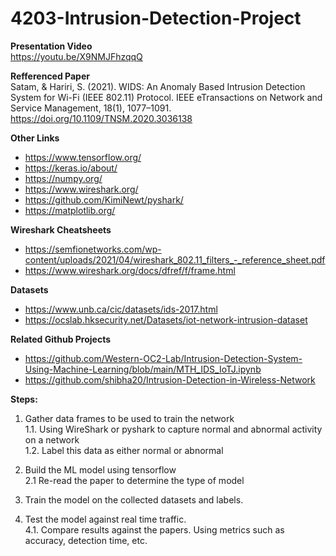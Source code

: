# 4203-Intrusion-Detection-Project

**Presentation Video**\
https://youtu.be/X9NMJFhzqqQ 

**Refferenced Paper**\
Satam, & Hariri, S. (2021). WIDS: An Anomaly Based Intrusion Detection System for Wi-Fi (IEEE 802.11) Protocol. IEEE eTransactions on Network and Service Management, 18(1), 1077–1091. https://doi.org/10.1109/TNSM.2020.3036138

**Other Links**
* https://www.tensorflow.org/ 
* https://keras.io/about/ 
* https://numpy.org/ 
* https://www.wireshark.org/ 
* https://github.com/KimiNewt/pyshark/ 
* https://matplotlib.org/ 

**Wireshark Cheatsheets**
* https://semfionetworks.com/wp-content/uploads/2021/04/wireshark_802.11_filters_-_reference_sheet.pdf
* https://www.wireshark.org/docs/dfref/f/frame.html

**Datasets**
* https://www.unb.ca/cic/datasets/ids-2017.html
* https://ocslab.hksecurity.net/Datasets/iot-network-intrusion-dataset

**Related Github Projects**
* https://github.com/Western-OC2-Lab/Intrusion-Detection-System-Using-Machine-Learning/blob/main/MTH_IDS_IoTJ.ipynb
* https://github.com/shibha20/Intrusion-Detection-in-Wireless-Network

**Steps:**

1. Gather data frames to be used to train the network\
  1.1. Using WireShark or pyshark to capture normal and abnormal activity on a network\
  1.2. Label this data as either normal or abnormal
  
2. Build the ML model using tensorflow\
  2.1 Re-read the paper to determine the type of model

3. Train the model on the collected datasets and labels.

4. Test the model against real time traffic.\
  4.1. Compare results against the papers. Using metrics such as accuracy, detection time, etc.
